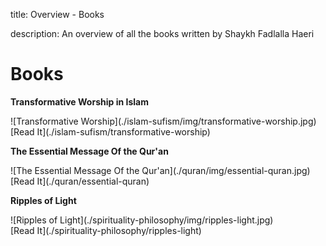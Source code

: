title: Overview - Books

description: An overview of all the books written by Shaykh Fadlalla Haeri

# Books

<div markdown="1" class="card book sidebar center gemoji center-content">

**Transformative Worship in Islam**

<div markdown="2" class="book-image">
![Transformative Worship](./islam-sufism/img/transformative-worship.jpg)
</div>

<div markdown="3" class="book-link">
[Read It](./islam-sufism/transformative-worship)
</div>

</div>

<div markdown="1" class="card book sidebar center gemoji center-content">

**The Essential Message Of the Qur'an**

<div markdown="2" class="book-image">
![The Essential Message Of the Qur'an](./quran/img/essential-quran.jpg)
</div>

<div markdown="3" class="book-link">
[Read It](./quran/essential-quran)
</div>

</div>

<div markdown="1" class="card book sidebar center gemoji center-content">

**Ripples of Light**

<div markdown="2" class="book-image">
![Ripples of Light](./spirituality-philosophy/img/ripples-light.jpg)
</div>

<div markdown="3" class="book-link">
[Read It](./spirituality-philosophy/ripples-light)
</div>

</div>

